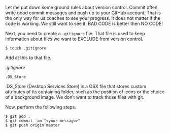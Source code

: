 
Let me put down some ground rules about version control. Commit often, write good commit messages and push up to your GitHub account. That is the only way for us coaches to see your progress. It does not matter if the code is working. We still want to see it. BAD CODE is better then NO CODE!

Next, you need to create a `.gitignore` file. That file is used to keep information about files we want to EXCLUDE from version control.
```
$ touch .gitignore
```
Add at this to that file.

_.gitignore_
```
.DS_Store
```
.DS_Store (Desktop Services Store) is a OSX file that stores custom attributes of its containing folder, such as the position of icons or the choice of a background image. We don’t want to track those files with git.

Now, perform the following steps.
```
$ git add . 
$ git commit -am "<your message>"
$ git push origin master
```